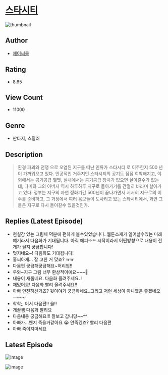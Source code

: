 # [스타시티](https://comic.naver.com/challenge/list?titleId=810161)
![thumbnail](https://image-comic.pstatic.net/user_contents_data/challenge_comic/2023/05/24/199980/upload_7306583745584587573_480x623.jpeg)

## Author
- [제이써클](https://comic.naver.com/artistTitle?id=199980)

## Rating
- 8.65

## View Count
- 11000

## Genre
- 판타지, 스릴러

## Description
> 환경 파괴와 전쟁 으로 오염된 지구를 떠난 인류가 스타시티 로 이주한지 500 년이 가까워오고 있다. 인공적인 거주지인 스타시티의 공기도 점점 희박해지고, 야외에서는 공기공급 헬멧, 실내에서는 공기공급 장치가 없으면 살아갈수가 없는데, 다미와 그의 아버지 역시 하루하루 지구로 돌아가기를 간절히 바라며 살아가고 있다. 정부는 지구의 자연 정화기간 500년이 끝나가면서 서서히 지구로의 이주를 준비하고, 그 과정에서 여러 음모들이 도사리고 있는 스타시티에서, 과연 그들은 지구로 다시 돌아갈수 있을것인가.

## Replies (Latest Episode)
- 현실감 있는 그림체 덕분에 편하게 볼수있었습니다. 웹툰소재가 일어날수있는 미래얘기라서 다음화가 기대됩니다. 아직 에피소드 시작이라서 어떤방향으로 내용이 전개가 뒬지 궁금합니다!
- 멋지네요~! 다음화도 기대됩니다!
- 홍씨아재... 잘 고친 거 맞죠? ㅠㅠ
- 다음편 궁금해궁금해요~허리업!!
- 우와~지구 그림 너무 환상적이예요~~~🤩
- 내용이 새롭네요. 다음화 올려주세요. !
- 재밌어요! 다음화 빨리 올려주세요!!
- 아빠 안전하신거죠? 뒷이야기 궁금하네요..그리고 저런 세상이 아니였음 좋겠네오ㅡ~~~
- 학학;; 어서 다음편!! 을!!
- 개꿀잼 다음화 빨리요
- 다음내용 궁금해요!!! 잘보고 갑니당~~^^
- 아빠가...왠지 죽을거같아요 😭 안죽겠죠? 빨리 다음편
- 아빠 죽이지마세요

## Latest Episode
![image](https://image-comic.pstatic.net/user_contents_data/challenge_comic/2023/05/23/199980/upload_3558743541640487472.jpeg)

![image](https://image-comic.pstatic.net/user_contents_data/challenge_comic/2023/05/23/199980/upload_7003158118686798905.jpeg)
